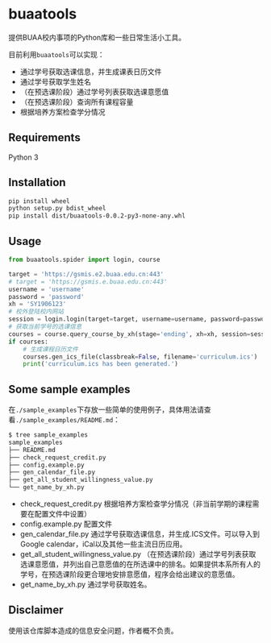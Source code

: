 # buaatools

提供BUAA校内事项的Python库和一些日常生活小工具。

目前利用`buaatools`可以实现：

- 通过学号获取选课信息，并生成课表日历文件
- 通过学号获取学生姓名
- （在预选课阶段）通过学号列表获取选课意愿值
- （在预选课阶段）查询所有课程容量
- 根据培养方案检查学分情况

## Requirements

Python 3

## Installation

```bash
pip install wheel
python setup.py bdist_wheel
pip install dist/buaatools-0.0.2-py3-none-any.whl
```

## Usage

```python
from buaatools.spider import login, course

target = 'https://gsmis.e2.buaa.edu.cn:443'
# target = 'https://gsmis.e.buaa.edu.cn:443'
username = 'username'
password = 'password'
xh = 'SY1906123'
# 校外登陆校内网站
session = login.login(target=target, username=username, password=password, vpn=True)
# 获取当前学号的选课信息
courses = course.query_course_by_xh(stage='ending', xh=xh, session=session, vpn=True)
if courses:
    # 生成课程日历文件
    courses.gen_ics_file(classbreak=False, filename='curriculum.ics')
    print('curriculum.ics has been generated.')
```

## Some sample examples

在`./sample_examples`下存放一些简单的使用例子，具体用法请查看`./sample_examples/README.md`：

```bash
$ tree sample_examples
sample_examples
├── README.md
├── check_request_credit.py
├── config.example.py
├── gen_calendar_file.py
├── get_all_student_willingness_value.py
└── get_name_by_xh.py
```

- check_request_credit.py 根据培养方案检查学分情况（非当前学期的课程需要在配置文件中设置）
- config.example.py 配置文件
- gen_calendar_file.py 通过学号获取选课信息，并生成.ICS文件。可以导入到Google calendar，iCal以及其他一些主流日历应用。
- get_all_student_willingness_value.py （在预选课阶段）通过学号列表获取选课意愿值，并列出自己意愿值的在所选课中的排名。如果提供本系所有人的学号，在预选课阶段更合理地安排意愿值，程序会给出建议的意愿值。
- get_name_by_xh.py 通过学号获取姓名。


## Disclaimer

使用该仓库脚本造成的信息安全问题，作者概不负责。